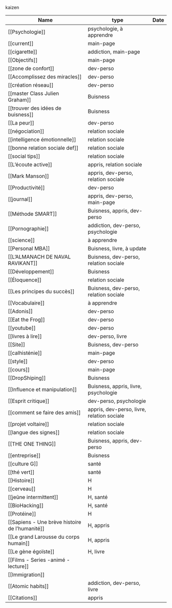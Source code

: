 kaizen

|Name|type|Date|
|---|---|---|
|[[Psychologie]]|psychologie, à apprendre||
|[[current]]|main-page||
|[[cigarette]]|addiction, main-page||
|[[Objectifs]]|main-page||
|[[zone de confort]]|dev-perso||
|[[Accomplissez des miracles]]|dev-perso||
|[[création réseau]]|dev-perso||
|[[master Class Julien Graham]]|Buisness||
|[[trouver des idées de buisness]]|Buisness||
|[[La peur]]|dev-perso||
|[[négociation]]|relation sociale||
|[[intelligence émotionnelle]]|relation sociale||
|[[bonne relation sociale def]]|relation sociale||
|[[social tips]]|relation sociale||
|[[L’écoute active]]|appris, relation sociale||
|[[Mark Manson]]|appris, dev-perso, relation sociale||
|[[Productivité]]|dev-perso||
|[[journal]]|appris, dev-perso, main-page||
|[[Méthode SMART]]|Buisness, appris, dev-perso||
|[[Pornographie]]|addiction, dev-perso, psychologie||
|[[science]]|à apprendre||
|[[Personal MBA]]|Buisness, livre, à update||
|[[L’ALMANACH DE NAVAL RAVIKANT]]|Buisness, dev-perso, relation sociale||
|[[Développement]]|Buisness||
|[[Éloquence]]|relation sociale||
|[[Les principes du succès]]|Buisness, dev-perso, relation sociale||
|[[Vocabulaire]]|à apprendre||
|[[Adonis]]|dev-perso||
|[[Eat the Frog]]|dev-perso||
|[[youtube]]|dev-perso||
|[[livres à lire]]|dev-perso, livre||
|[[Site]]|Buisness, dev-perso||
|[[calhisténie]]|main-page||
|[[style]]|dev-perso||
|[[cours]]|main-page||
|[[DropShiping]]|Buisness||
|[[Influence et manipulation]]|Buisness, appris, livre, psychologie||
|[[Esprit critique]]|dev-perso, psychologie||
|[[comment se faire des amis]]|appris, dev-perso, livre, relation sociale||
|[[projet voltaire]]|relation sociale||
|[[langue des signes]]|relation sociale||
|[[THE ONE THING]]|Buisness, appris, dev-perso||
|[[entreprise]]|Buisness||
|[[culture G]]|santé||
|[[thé vert]]|santé||
|[[Histoire]]|H||
|[[cerveau]]|H||
|[[jeûne intermittent]]|H, santé||
|[[BioHacking]]|H, santé||
|[[Protéine]]|H||
|[[Sapiens - Une brève histoire de l’humanité]]|H, appris||
|[[Le grand Larousse du corps humain]]|H, appris||
|[[Le gène égoïste]]|H, livre||
|[[Films - Series -animé - lecture]]|||
|[[Immigration]]|||
|[[Atomic habits]]|addiction, dev-perso, livre||
|[[Citations]]|appris||